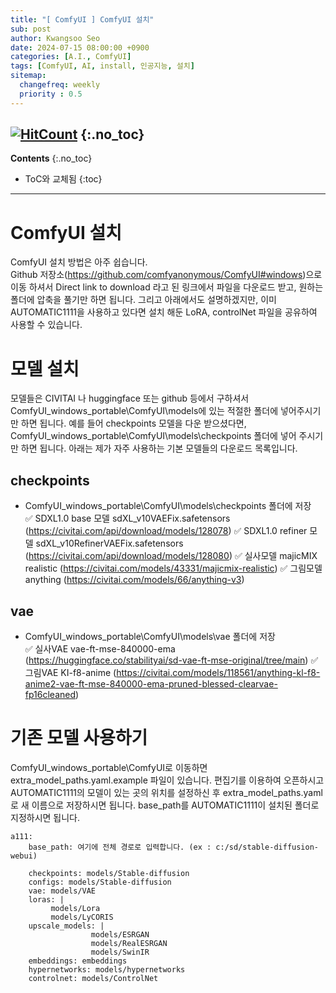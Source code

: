 ```yaml
---
title: "[ ComfyUI ] ComfyUI 설치"
sub: post
author: Kwangsoo Seo
date: 2024-07-15 08:00:00 +0900
categories: [A.I., ComfyUI]
tags: [ComfyUI, AI, install, 인공지능, 설치]
sitemap:
  changefreq: weekly
  priority : 0.5
---
```

[![HitCount](https://hits.dwyl.com/MonosLab/post44.svg?style=flat-square&show=unique)](http://hits.dwyl.com/MonosLab/post44)
{:.no_toc}
---
**Contents**
{:.no_toc}

* ToC와 교체됨
{:toc}  

---
# ComfyUI 설치   
ComfyUI 설치 방법은 아주 쉽습니다.   
Github 저장소(https://github.com/comfyanonymous/ComfyUI#windows)으로 이동 하셔서 Direct link to download 라고 된 링크에서 파일을 다운로드 받고, 원하는 폴더에 압축을 풀기만 하면 됩니다. 그리고 아래에서도 설명하겠지만, 이미 AUTOMATIC1111을 사용하고 있다면 설치 해둔 LoRA, controlNet 파일을 공유하여 사용할 수 있습니다.  

# 모델 설치   
모델들은 CIVITAI 나 huggingface 또는 github 등에서 구하셔서 ComfyUI_windows_portable\\ComfyUI\\models에 있는 적절한 폴더에 넣어주시기만 하면 됩니다. 예를 들어 checkpoints 모델을 다운 받으셨다면, ComfyUI_windows_portable\\ComfyUI\\models\\checkpoints 폴더에 넣어 주시기만 하면 됩니다.  아래는 제가 자주 사용하는 기본 모델들의 다운로드 목록입니다.   
## checkpoints   
* ComfyUI_windows_portable\\ComfyUI\\models\\checkpoints 폴더에 저장   
✅ SDXL1.0 base 모델        sdXL_v10VAEFix.safetensors (https://civitai.com/api/download/models/128078)
✅ SDXL1.0 refiner 모델     sdXL_v10RefinerVAEFix.safetensors (https://civitai.com/api/download/models/128080)
✅ 실사모델                     majicMIX realistic (https://civitai.com/models/43331/majicmix-realistic)
✅ 그림모델                     anything (https://civitai.com/models/66/anything-v3)

## vae   
* ComfyUI_windows_portable\\ComfyUI\\models\\vae 폴더에 저장   
✅ 실사VAE                     vae-ft-mse-840000-ema (https://huggingface.co/stabilityai/sd-vae-ft-mse-original/tree/main)
✅ 그림VAE                     KI-f8-anime (https://civitai.com/models/118561/anything-kl-f8-anime2-vae-ft-mse-840000-ema-pruned-blessed-clearvae-fp16cleaned)

# 기존 모델 사용하기   
ComfyUI_windows_portable\ComfyUI로 이동하면 extra_model_paths.yaml.example 파일이 있습니다. 편집기를 이용하여 오픈하시고 AUTOMATIC1111의 모델이 있는 곳의 위치를 설정하신 후 extra_model_paths.yaml로 새 이름으로 저장하시면 됩니다. 
base_path를 AUTOMATIC1111이 설치된 폴더로 지정하시면 됩니다. 
```   
a111:
    base_path: 여기에 전체 경로로 입력합니다. (ex : c:/sd/stable-diffusion-webui)

    checkpoints: models/Stable-diffusion
    configs: models/Stable-diffusion
    vae: models/VAE
    loras: |
         models/Lora
         models/LyCORIS
    upscale_models: |
                  models/ESRGAN
                  models/RealESRGAN
                  models/SwinIR
    embeddings: embeddings
    hypernetworks: models/hypernetworks
    controlnet: models/ControlNet
```   

